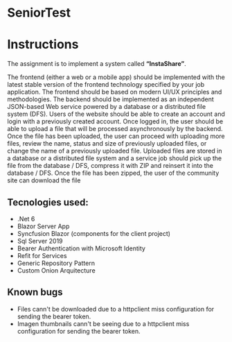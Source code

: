 # SeniorTest

<h1>Instructions</h1>

<p>The assignment is to implement a system called <b>“InstaShare”</b>.</p>

The frontend (either a web or a mobile app) should be implemented with the latest stable version of the frontend
technology specified by your job application. The frontend should be based on modern UI/UX principles and
methodologies.
The backend should be implemented as an independent JSON-based Web service powered by a database or a
distributed file system (DFS).
Users of the website should be able to create an account and login with a previously created account.
Once logged in, the user should be able to upload a file that will be processed asynchronously by the backend. Once
the file has been uploaded, the user can proceed with uploading more files, review the name, status and size of
previously uploaded files, or change the name of a previously uploaded file.
Uploaded files are stored in a database or a distributed file system and a service job should pick up the file from the
database / DFS, compress it with ZIP and reinsert it into the database / DFS.
Once the file has been zipped, the user of the community site can download the file

<h2>Tecnologies used:</h2>
<ul>
 <li> .Net 6 </li> 
 <li> Blazor Server App</li>
 <li> Syncfusion Blazor (components for the client project)</li>
 <li> Sql Server 2019</li>
 <li> Bearer Authentication with Microsoft Identity</li>
 <li> Refit for Services</li>
 <li> Generic Repository Pattern</li>
 <li> Custom Onion Arquitecture</li>
 </ul>
 
 <h2>Known bugs</h2>
 <ul>
 <li> Files cann't be downloaded due to a httpclient miss configuration for sending the bearer token.</li>
 <li> Imagen thumbnails cann't be seeing due to a httpclient miss configuration for sending the bearer token.</li>
 </ul>
